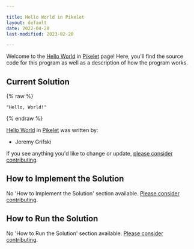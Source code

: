 ```yaml
---

title: Hello World in Pikelet
layout: default
date: 2022-04-28
last-modified: 2023-02-20

---
```


Welcome to the [Hello World](https://sampleprograms.io/projects/hello-world) in [Pikelet](https://sampleprograms.io/languages/pikelet) page! Here, you'll find the source code for this program as well as a description of how the program works.

## Current Solution

{% raw %}

```pikelet
"Hello, World!"
```

{% endraw %}

[Hello World](https://sampleprograms.io/projects/hello-world) in [Pikelet](https://sampleprograms.io/languages/pikelet) was written by:

- Jeremy Grifski

If you see anything you'd like to change or update, [please consider contributing](https://github.com/TheRenegadeCoder/sample-programs).

## How to Implement the Solution

No 'How to Implement the Solution' section available. [Please consider contributing](https://github.com/TheRenegadeCoder/sample-programs-website).

## How to Run the Solution

No 'How to Run the Solution' section available. [Please consider contributing](https://github.com/TheRenegadeCoder/sample-programs-website).